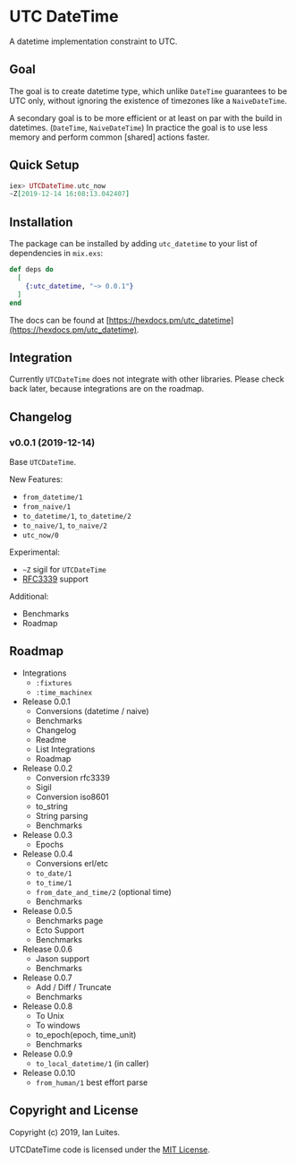 # UTC DateTime

A datetime implementation constraint to UTC.


## Goal

The goal is to create datetime type, which unlike `DateTime` guarantees to be
UTC only, without ignoring the existence of timezones like a `NaiveDateTime`.

A secondary goal is to be more efficient or at least on par with
the build in datetimes. (`DateTime`, `NaiveDateTime`)
In practice the goal is to use less memory and
perform common [shared] actions faster.


## Quick Setup

```elixir
iex> UTCDateTime.utc_now
~Z[2019-12-14 16:08:13.042407]
```


## Installation

The package can be installed
by adding `utc_datetime` to your list of dependencies in `mix.exs`:

```elixir
def deps do
  [
    {:utc_datetime, "~> 0.0.1"}
  ]
end
```

The docs can be found at [https://hexdocs.pm/utc_datetime](https://hexdocs.pm/utc_datetime).


## Integration

Currently `UTCDateTime` does not integrate with other libraries.
Please check back later, because integrations are on the roadmap.


## Changelog

### v0.0.1 (2019-12-14)

Base `UTCDateTime`.

New Features:
- `from_datetime/1`
- `from_naive/1`
- `to_datetime/1`, `to_datetime/2`
- `to_naive/1`, `to_naive/2`
- `utc_now/0`

Experimental:
- `~Z` sigil for `UTCDateTime`
- [RFC3339](https://tools.ietf.org/html/rfc3339) support

Additional:
- Benchmarks
- Roadmap


## Roadmap

- Integrations
  - `:fixtures`
  - `:time_machinex`
- Release 0.0.1
  - Conversions (datetime / naive)
  - Benchmarks
  - Changelog
  - Readme
  - List Integrations
  - Roadmap
- Release 0.0.2
  - Conversion rfc3339
  - Sigil
  - Conversion iso8601
  - to_string
  - String parsing
  - Benchmarks
- Release 0.0.3
  - Epochs
- Release 0.0.4
  - Conversions erl/etc
  - `to_date/1`
  - `to_time/1`
  - `from_date_and_time/2` (optional time)
  - Benchmarks
- Release 0.0.5
  - Benchmarks page
  - Ecto Support
  - Benchmarks
- Release 0.0.6
  - Jason support
  - Benchmarks
- Release 0.0.7
  - Add / Diff / Truncate
  - Benchmarks
- Release 0.0.8
  - To Unix
  - To windows
  - to_epoch(epoch, time_unit)
  - Benchmarks
- Release 0.0.9
  - `to_local_datetime/1` (in caller)
- Release 0.0.10
  - `from_human/1` best effort parse


## Copyright and License

Copyright (c) 2019, Ian Luites.

UTCDateTime code is licensed under the [MIT License](LICENSE.md).
